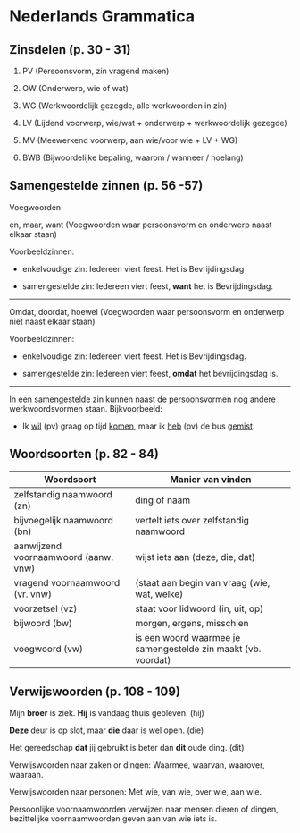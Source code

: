 
# Nederlands Grammatica

## Zinsdelen (p. 30 - 31)

1. PV (Persoonsvorm, zin vragend maken)

2. OW (Onderwerp, wie of wat)

3. WG (Werkwoordelijk gezegde, alle werkwoorden in zin)

4. LV (Lijdend voorwerp, wie/wat + onderwerp + werkwoordelijk gezegde)

5. MV (Meewerkend voorwerp, aan wie/voor wie + LV + WG)

6. BWB (Bijwoordelijke bepaling, waarom / wanneer / hoelang)

## Samengestelde zinnen (p. 56 -57)

Voegwoorden:

en, maar, want (Voegwoorden waar persoonsvorm en onderwerp naast elkaar staan)

Voorbeeldzinnen:

- enkelvoudige zin: Iedereen viert feest. Het is Bevrijdingsdag

- samengestelde zin: Iedereen viert feest, **want** het is Bevrijdingsdag.

---

Omdat, doordat, hoewel (Voegwoorden waar persoonsvorm en onderwerp niet naast elkaar staan)

Voorbeeldzinnen:

- enkelvoudige zin: Iedereen viert feest. Het is Bevrijdingsdag.

- samengestelde zin: Iedereen viert feest, **omdat** het bevrijdingsdag is.

---

In een samengestelde zin kunnen naast de persoonsvormen nog andere werkwoordsvormen staan. Bijkvoorbeeld:

- Ik <u>wil</u> (pv) graag op tijd <u>komen</u>, maar ik <u>heb</u> (pv) de bus <u>gemist</u>.

## Woordsoorten (p. 82 - 84)

|Woordsoort| Manier van vinden |
|--|--|
|zelfstandig naamwoord (zn) |ding of naam|
|bijvoegelijk naamwoord (bn) |vertelt iets over zelfstandig naamwoord |
|aanwijzend voornaamwoord (aanw. vnw)|wijst iets aan (deze, die, dat) |
|vragend voornaamwoord (vr. vnw)|(staat aan begin van vraag (wie, wat, welke) |
|voorzetsel (vz)|staat voor lidwoord (in, uit, op)|
|bijwoord (bw)|morgen, ergens, misschien |
|voegwoord (vw) | is een woord waarmee je samengestelde zin maakt (vb. voordat) |

## Verwijswoorden (p. 108 - 109)

Mijn **broer** is ziek. **Hij** is vandaag thuis gebleven. (hij)

**Deze** deur is op slot, maar **die** daar is wel open. (die)

Het gereedschap **dat** jij gebruikt is beter dan **dit** oude ding. (dit)

Verwijswoorden naar zaken or dingen: Waarmee, waarvan, waarover, waaraan.

Verwijswoorden naar personen: Met wie, van wie, over wie, aan wie.

Persoonlijke voornaamwoorden verwijzen naar mensen dieren of dingen, bezittelijke voornaamwoorden geven aan van wie iets is.
